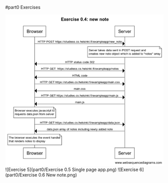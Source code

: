 #part0 Exercises

![Exercise 4](https://github.com/xavier-kong/Full-Stack-Open-Exercises/blob/master/part0/Exercise%200.4%20new%20note.png?raw=true)
![Exercise 5](part0/Exercise 0.5 Single page app.png)
![Exercise 6](part0/Exercise 0.6 New note.png)

